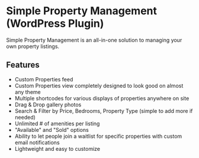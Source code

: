 # Simple Property Management (WordPress Plugin)

Simple Property Management is an all-in-one solution to managing your own property listings.

## Features

- Custom Properties feed
- Custom Properties view completely designed to look good on almost any theme
- Multiple shortcodes for various displays of properties anywhere on site
- Drag & Drop gallery photos
- Search & Filter by Price, Bedrooms, Property Type (simple to add more if needed)
- Unlimited # of amenities per listing
- "Available" and "Sold" options
- Ability to let people join a waitlist for specific properties with custom email notifications
- Lightweight and easy to customize
